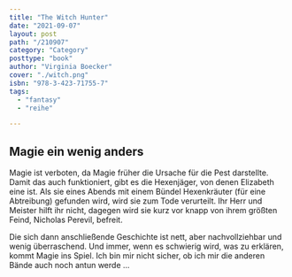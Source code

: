 ```yaml
---
title: "The Witch Hunter"
date: "2021-09-07"
layout: post
path: "/210907"
category: "Category"
posttype: "book"
author: "Virginia Boecker"
cover: "./witch.png"
isbn: "978-3-423-71755-7"
tags:
  - "fantasy"
  - "reihe"

---
```

## Magie ein wenig anders

Magie ist verboten, da Magie früher die Ursache für die Pest darstellte. Damit das auch funktioniert, gibt es die Hexenjäger, von denen Elizabeth eine ist. Als sie eines Abends mit einem Bündel Hexenkräuter (für eine Abtreibung) gefunden wird, wird sie zum Tode verurteilt. Ihr Herr und Meister hilft ihr nicht, dagegen wird sie kurz vor knapp von ihrem größten Feind,  Nicholas Perevil, befreit.

Die sich dann anschließende Geschichte ist nett, aber nachvollziehbar und wenig überraschend. Und immer, wenn es schwierig wird, was zu erklären, kommt Magie ins Spiel. Ich bin mir nicht sicher, ob ich mir die anderen Bände auch noch antun werde ...